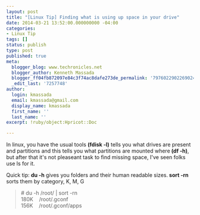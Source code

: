 ```yaml
---
layout: post
title: "[Linux Tip] Finding what is using up space in your drive"
date: 2014-03-21 13:52:00.000000000 -04:00
categories:
- Linux Tip
tags: []
status: publish
type: post
published: true
meta:
  blogger_blog: www.techronicles.net
  blogger_author: Kenneth Massada
  blogger_ff04fb872097e84c3f74ac8dafe273de_permalink: '7976022902269024845'
  _edit_last: '7257748'
author:
  login: kmassada
  email: kmassada@gmail.com
  display_name: kmassada
  first_name: ''
  last_name: ''
excerpt: !ruby/object:Hpricot::Doc

---
```

<p>In linux, you have the usual tools <b>(fdisk -l)</b> tells you what drives are present and partitions and this tells you what partitions are mounted where<b> (df -h)</b>, but after that it's not pleaseant task to find missing space, I've seen folks use ls for it.</p>
<p>Quick tip: <b>du -h</b> gives you folders and their human readable sizes.<b> sort -rn </b>sorts them by category, K, M, G<br />
<blockquote class="tr_bq"># du -h /root/ | sort -rn<br />180K    /root/.gconf<br />156K    /root/.gconf/apps</p></blockquote>
<div></div>
